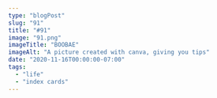 ```yaml
---
type: "blogPost"
slug: "91"
title: "#91"
image: "91.png"
imageTitle: "BOOBAE"
imageAlt: "A picture created with canva, giving you tips"
date: "2020-11-16T00:00:00-07:00"
tags:
  - "life"
  - "index cards"
---
```

